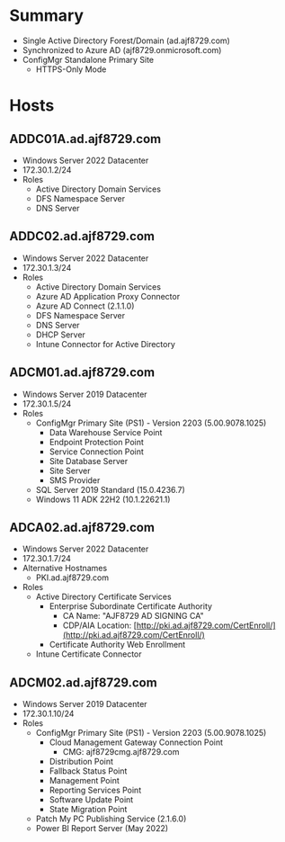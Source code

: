 # Summary

- Single Active Directory Forest/Domain (ad.ajf8729.com)
- Synchronized to Azure AD (ajf8729.onmicrosoft.com)
- ConfigMgr Standalone Primary Site
  - HTTPS-Only Mode

# Hosts

## ADDC01A.ad.ajf8729.com

- Windows Server 2022 Datacenter
- 172.30.1.2/24
- Roles
  - Active Directory Domain Services
  - DFS Namespace Server
  - DNS Server

## ADDC02.ad.ajf8729.com

- Windows Server 2022 Datacenter
- 172.30.1.3/24
- Roles
  - Active Directory Domain Services
  - Azure AD Application Proxy Connector
  - Azure AD Connect (2.1.1.0)
  - DFS Namespace Server
  - DNS Server
  - DHCP Server
  - Intune Connector for Active Directory

## ADCM01.ad.ajf8729.com

- Windows Server 2019 Datacenter
- 172.30.1.5/24
- Roles
  - ConfigMgr Primary Site (PS1) - Version 2203 (5.00.9078.1025)
    - Data Warehouse Service Point
    - Endpoint Protection Point
    - Service Connection Point
    - Site Database Server
    - Site Server
    - SMS Provider
  - SQL Server 2019 Standard (15.0.4236.7)
  - Windows 11 ADK 22H2 (10.1.22621.1)

## ADCA02.ad.ajf8729.com

- Windows Server 2022 Datacenter
- 172.30.1.7/24
- Alternative Hostnames
  - PKI.ad.ajf8729.com
- Roles
  - Active Directory Certificate Services
    - Enterprise Subordinate Certificate Authority
      - CA Name: "AJF8729 AD SIGNING CA"
      - CDP/AIA Location: [http://pki.ad.ajf8729.com/CertEnroll/](http://pki.ad.ajf8729.com/CertEnroll/)
    - Certificate Authority Web Enrollment
  - Intune Certificate Connector

## ADCM02.ad.ajf8729.com

- Windows Server 2019 Datacenter
- 172.30.1.10/24
- Roles
  - ConfigMgr Primary Site (PS1) - Version 2203 (5.00.9078.1025)
    - Cloud Management Gateway Connection Point
      - CMG: ajf8729cmg.ajf8729.com
    - Distribution Point
    - Fallback Status Point
    - Management Point
    - Reporting Services Point
    - Software Update Point
    - State Migration Point
  - Patch My PC Publishing Service (2.1.6.0)
  - Power BI Report Server (May 2022)
